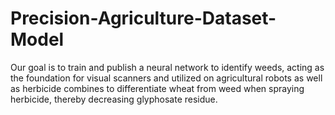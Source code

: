 # Precision-Agriculture-Dataset-Model
Our goal is to train and publish a neural network to identify weeds, acting as the foundation for visual scanners and utilized on agricultural robots as well as herbicide combines to differentiate wheat from weed when spraying herbicide, thereby decreasing glyphosate residue.

